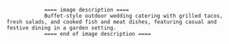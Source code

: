 
                ==== image description ====
                Buffet-style outdoor wedding catering with grilled tacos, fresh salads, and cooked fish and meat dishes, featuring casual and festive dining in a garden setting.
                ==== end of image description ====
                